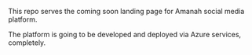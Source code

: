 This repo serves the coming soon landing page for Amanah social media platform.

The platform is going to be developed and deployed via Azure services, completely.
